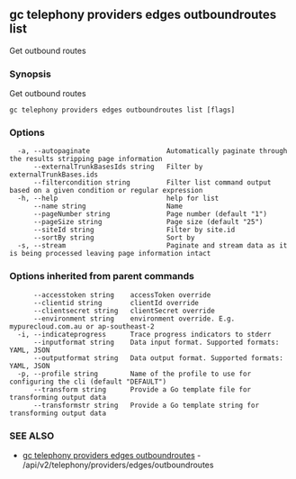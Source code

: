 ## gc telephony providers edges outboundroutes list

Get outbound routes

### Synopsis

Get outbound routes

```
gc telephony providers edges outboundroutes list [flags]
```

### Options

```
  -a, --autopaginate                   Automatically paginate through the results stripping page information
      --externalTrunkBasesIds string   Filter by externalTrunkBases.ids
      --filtercondition string         Filter list command output based on a given condition or regular expression
  -h, --help                           help for list
      --name string                    Name
      --pageNumber string              Page number (default "1")
      --pageSize string                Page size (default "25")
      --siteId string                  Filter by site.id
      --sortBy string                  Sort by
  -s, --stream                         Paginate and stream data as it is being processed leaving page information intact
```

### Options inherited from parent commands

```
      --accesstoken string    accessToken override
      --clientid string       clientId override
      --clientsecret string   clientSecret override
      --environment string    environment override. E.g. mypurecloud.com.au or ap-southeast-2
  -i, --indicateprogress      Trace progress indicators to stderr
      --inputformat string    Data input format. Supported formats: YAML, JSON
      --outputformat string   Data output format. Supported formats: YAML, JSON
  -p, --profile string        Name of the profile to use for configuring the cli (default "DEFAULT")
      --transform string      Provide a Go template file for transforming output data
      --transformstr string   Provide a Go template string for transforming output data
```

### SEE ALSO

* [gc telephony providers edges outboundroutes](gc_telephony_providers_edges_outboundroutes.html)	 - /api/v2/telephony/providers/edges/outboundroutes


